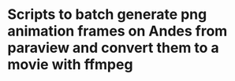 # Scripts to batch generate png animation frames on Andes from paraview and convert them to a movie with ffmpeg
